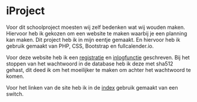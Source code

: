 # iProject
Voor dit schoolproject moesten wij zelf bedenken wat wij wouden maken. Hiervoor heb ik gekozen om een website te maken waarbij je een planning kan maken. Dit project heb ik in mijn eentje gemaakt. En hiervoor heb ik gebruik gemaakt van PHP, CSS, Bootstrap en fullcalender.io.

Voor deze website heb ik een [registratie](https://github.com/ivorkill/iProject/blob/master/models/register.php) en [inlogfunctie](https://github.com/ivorkill/iProject/blob/master/models/login.php) geschreven. Bij het stoppen van het wachtwoord in de database heb ik deze met sha512 gehast, dit deed ik om het moeilijker te maken om achter het wachtwoord te komen.

Voor het linken van de site heb ik in de [index](https://github.com/ivorkill/iProject/blob/master/index.php) gebruik gemaakt van een switch.
